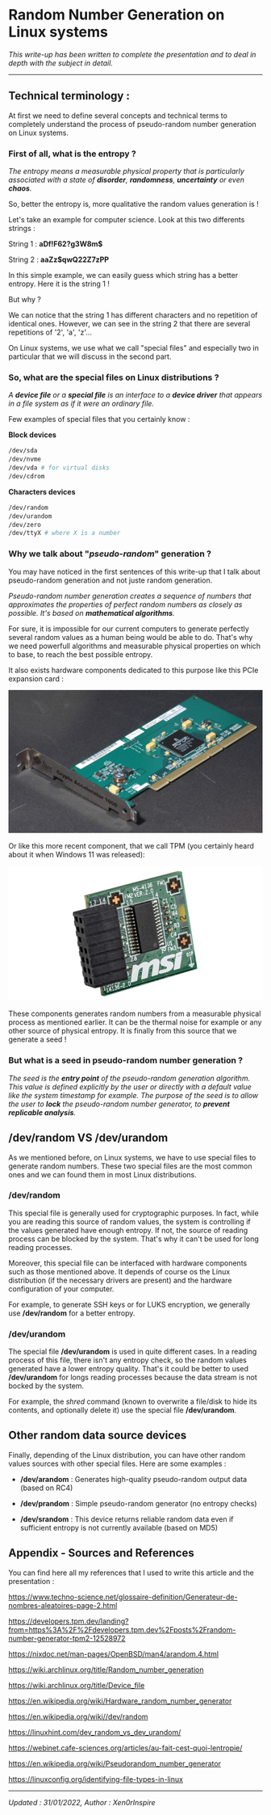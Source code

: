 # Random Number Generation on Linux systems

*This write-up has been written to complete the presentation and to deal in depth with the subject in detail.*
__________
## Technical terminology : 

At first we need to define several concepts and technical terms to completely understand the process of pseudo-random number generation on Linux systems.

### First of all, what is the entropy ?

*The entropy means a measurable physical property that is particularly  associated with a state of **disorder**, **randomness**, **uncertainty** or even **chaos**.*

So, better the entropy is, more qualitative the random values generation is !

Let's take an example for computer science. Look at this two differents strings :

String 1 : **aDf!F62?g3W8m$**

String 2 : **aaZz$qwQ22Z7zPP**

In this simple example, we can easily guess which string has a better entropy. Here it is the string 1 !

But why ?

We can notice that the string 1 has different characters and no repetition of identical ones. However, we can see in the string 2 that there are several repetitions of '2', 'a', 'z'...

On Linux systems, we use what we call "special files" and especially two in particular that we will discuss in the second part.

### So, what are the special files on Linux distributions ?

*A **device file** or a **special file** is an interface to a **device driver** that appears in a file system as if it were an ordinary file.*

Few examples of special files that you certainly know :

**Block devices**

```bash
/dev/sda
/dev/nvme
/dev/vda # for virtual disks
/dev/cdrom
```

**Characters devices**

```bash
/dev/random
/dev/urandom
/dev/zero
/dev/ttyX # where X is a number
```

### Why we talk about "*pseudo-random*" generation ?

You may have noticed in the first sentences of this write-up that I talk about pseudo-random generation and not juste random generation.

*Pseudo-random number generation creates a sequence of numbers that approximates the properties of perfect random numbers as closely as possible. It's based on **mathematical algorithms**.*

For sure, it is impossible for our current computers to generate perfectly several random values as a human being would be able to do. That's why we need powerfull algorithms and measurable physical properties on which to base, to reach the best possible entropy.

It also exists hardware components dedicated to this purpose like this PCIe expansion card :

![bg fit right](./img/hardware-pcie-card.jpg) 

Or like this more recent component, that we call TPM (you certainly heard about it when Windows 11 was released):

![bg fit right 25%](./img/tpm.png)

These components generates random numbers from a measurable physical process as mentioned earlier. It can be the thermal noise for example or any other source of physical entropy. It is finally from this source that we generate a seed !

### But what is a seed in pseudo-random number generation ?

*The seed is the **entry point** of the pseudo-random generation algorithm. This value is defined explicitly by the user or directly with a default value like the system timestamp for example. The purpose of the seed is to allow the user to **lock** the pseudo-random number generator, to **prevent replicable analysis**.*

## /dev/random VS /dev/urandom

As we mentioned before, on Linux systems, we have to use special files to generate random numbers. These two special files are the most common ones and we can found them in most Linux distributions.

### /dev/random

This special file is generally used for cryptographic purposes. In fact, while you are reading this source of random values, the system is controlling if the values generated have enough entropy. If not, the source of reading process can be blocked by the system. That's why it can't be used for long reading processes.

Moreover, this special file can be interfaced with hardware components such as those mentioned above. It depends of course os the Linux distribution (if the necessary drivers are present) and the hardware configuration of your computer.

For example, to generate SSH keys or for LUKS encryption, we generally use **/dev/random** for a better entropy.

### /dev/urandom

The special file **/dev/urandom** is used in quite different cases. In a reading process of this file, there isn't any entropy check, so the random values generated have a lower entropy quality. That's it could be better to used **/dev/urandom** for longs reading processes because the data stream is not bocked by the system.

For example, the *shred* command (known to overwrite a file/disk to hide its contents, and optionally delete it) use the special file **/dev/urandom**.

## Other random data source devices

Finally, depending of the Linux distribution, you can have other random values sources with other special files. Here are some examples : 

- **/dev/arandom** : Generates high-quality pseudo-random output data (based on RC4)

- **/dev/prandom** : Simple pseudo-random generator (no entropy checks)

- **/dev/srandom** : This device returns reliable random data even if sufficient entropy is not currently available (based on MD5)

## Appendix - Sources and References

You can find here all my references that I used to write this article and the presentation :

https://www.techno-science.net/glossaire-definition/Generateur-de-nombres-aleatoires-page-2.html

https://developers.tpm.dev/landing?from=https%3A%2F%2Fdevelopers.tpm.dev%2Fposts%2Frandom-number-generator-tpm2-12528972

https://nixdoc.net/man-pages/OpenBSD/man4/arandom.4.html

https://wiki.archlinux.org/title/Random_number_generation

https://wiki.archlinux.org/title/Device_file

https://en.wikipedia.org/wiki/Hardware_random_number_generator

https://en.wikipedia.org/wiki//dev/random

https://linuxhint.com/dev_random_vs_dev_urandom/

https://webinet.cafe-sciences.org/articles/au-fait-cest-quoi-lentropie/

https://en.wikipedia.org/wiki/Pseudorandom_number_generator

https://linuxconfig.org/identifying-file-types-in-linux


__________
<i>Updated : 31/01/2022, Author : Xen0rInspire</i>
